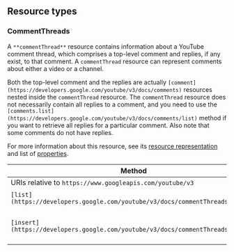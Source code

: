 Resource types
--------------

### CommentThreads

A `**commentThread**` resource contains information about a YouTube comment thread, which comprises a top-level comment and replies, if any exist, to that comment. A `commentThread` resource can represent comments about either a video or a channel.  
  
Both the top-level comment and the replies are actually `[comment](https://developers.google.com/youtube/v3/docs/comments)` resources nested inside the `commentThread` resource. The `commentThread` resource does not necessarily contain all replies to a comment, and you need to use the `[comments.list](https://developers.google.com/youtube/v3/docs/comments/list)` method if you want to retrieve all replies for a particular comment. Also note that some comments do not have replies.

For more information about this resource, see its [resource representation](https://developers.google.com/youtube/v3/docs/commentThreads#resource) and list of [properties](https://developers.google.com/youtube/v3/docs/commentThreads#properties).

| Method | HTTP request | Description |
| --- | --- | --- |
| URIs relative to `https://www.googleapis.com/youtube/v3` |     |     |
| `[list](https://developers.google.com/youtube/v3/docs/commentThreads/list)` | `GET /commentThreads` | Returns a list of comment threads that match the API request parameters. |
| `[insert](https://developers.google.com/youtube/v3/docs/commentThreads/insert)` | `POST /commentThreads` | Creates a new top-level comment. To add a reply to an existing comment, use the `[comments.insert](https://developers.google.com/youtube/v3/docs/comments/insert)` method instead. |
